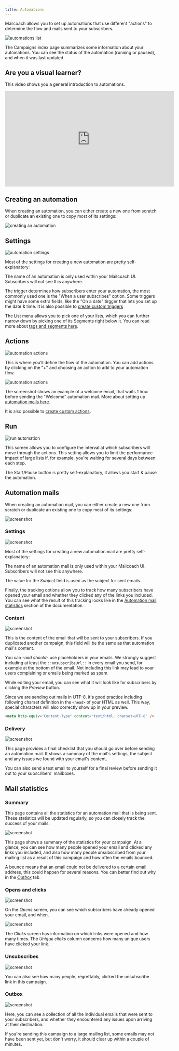 ```yaml
---
title: Automations
---
```


Mailcoach allows you to set up automations that use different "actions" to determine the flow and mails sent to your subscribers.

![automations list](/images/docs/v4/automations/index.png)

The Campaigns index page summarizes some information about your automations. You can see the status of the automation (running or paused), and when it was last updated.

## Are you a visual learner?

This video shows you a general introduction to automations.

<iframe width="560" height="315" src="https://www.youtube.com/embed/pZgwdF2tOxU" title="YouTube video player" frameborder="0" allow="accelerometer; autoplay; clipboard-write; encrypted-media; gyroscope; picture-in-picture" allowfullscreen></iframe>

## Creating an automation

When creating an automation, you can either create a new one from scratch or duplicate an existing one to copy most of its settings:

![creating an automation](/images/docs/v4/automations/create.png)

## Settings

![automation settings](/images/docs/v4/automations/settings.png)

Most of the settings for creating a new automation are pretty self-explanatory:

The name of an automation is only used within your Mailcoach UI. Subscribers will not see this anywhere.

The trigger determines how subscribers enter your automation, the most commonly used one is the "When a user subscribes" option. Some triggers might have some extra fields, like the "On a date" tirgger that lets you set up the date & time. It is also possible to [create custom triggers](/docs/laravel-mailcoach/v4/automations/creating-custom-triggers)

The List menu allows you to pick one of your lists, which you can further narrow down by picking one of its Segments right below it. You can read more about [tags and segments here](/docs/laravel-mailcoach/v4/using-mailcoach/audience#tags-and-segments).

## Actions

![automation actions](/images/docs/v4/automations/actions.png)

This is where you'll define the flow of the automation. You can add actions by clicking on the "+" and choosing an action to add to your automation flow.

![automation actions](/images/docs/v4/automations/add-action.png)

The screenshot shows an example of a welcome email, that waits 1 hour before sending the "Welcome" automation mail. More about setting up [automation mails here](/docs/laravel-mailcoach/v4/using-mailcoach#automation-mails).

It is also possible to [create custom actions](/docs/laravel-mailcoach/v4/automations/creating-custom-actions).

## Run

![run automation](/images/docs/v4/automations/run.png)

This screen allows you to configure the interval at which subscribers will move through the actions. This setting allows you to limit the performance impact of large lists if, for example, you're waiting for several days between each step.

The Start/Pause button is pretty self-explanatory, it allows you start & pause the automation.

## Automation mails

When creating an automation mail, you can either create a new one from scratch or duplicate an existing one to copy most of its settings:

![screenshot](/images/docs/v4/automations/creating-an-automation-mail-index.png)

### Settings

![screenshot](/images/docs/v4/automations/creating-an-automation-mail-settings.png)

Most of the settings for creating a new automation mail are pretty self-explanatory:

The name of an automation mail is only used within your Mailcoach UI. Subscribers will not see this anywhere.

The value for the _Subject_ field is used as the subject for sent emails.

Finally, the tracking options allow you to track how many subscribers have opened your email and whether they clicked any of the links you included. You can see what the result of this tracking looks like in the [Automation mail statistics](/docs/laravel-mailcoach/v4/using-the-ui/automations#automation-mail-statistics) section of the documentation.

### Content

![screenshot](/images/docs/v4/automations/creating-an-automation-mail-content.png)

This is the content of the email that will be sent to your subscribers. If you duplicated another campaign, this field will be the same as that automation mail's content.

You can -_and should_- use placeholders in your emails. We strongly suggest including at least the `::unsubscribeUrl::` in every email you send, for example at the bottom of the email. Not including this link may lead to your users complaining or emails being marked as spam.

While editing your email, you can see what it will look like for subscribers by clicking the _Preview_ button.

Since we are sending out mails in UTF-8, it's good practice including following charset definition in the `<head>` of your HTML as well. This way, special characters will also correctly show up in your preview.

```HTML
<meta http-equiv="Content-Type" content="text/html; charset=UTF-8" />
```

### Delivery

![screenshot](/images/docs/v4/automations/creating-an-automation-mail-delivery.png)

This page provides a final checklist that you should go over before sending an automation mail. It shows a summary of the mail's settings, the subject and any issues we found with your email's content.

You can also send a test email to yourself for a final review before sending it out to your subscribers' mailboxes.

## Mail statistics

### Summary

This page contains all the statistics for an automation mail that is being sent. These statistics will be updated regularly, so you can closely track the success of your mails.

![screenshot](/images/docs/v4/automations/automation-mail-statistics-overview.png)

This page shows a summary of the statistics for your campaign. At a glance, you can see how many people opened your email and clicked any links you included, and also how many people unsubscribed from your mailing list as a result of this campaign and how often the emails bounced.

A bounce means that an email could not be delivered to a certain email address, this could happen for several reasons. You can better find out why in the [_Outbox_](/docs/laravel-mailcoach/v4/using-the-ui/automations#outbox) tab.

### Opens and clicks

![screenshot](/images/docs/v4/automations/automation-mail-statistics-opens.png)

On the _Opens_ screen, you can see which subscribers have already opened your email, and when.

![screenshot](/images/docs/v4/automations/automation-mail-statistics-clicks.png)

The _Clicks_ screen has information on which links were opened and how many times. The _Unique clicks_ column concerns how many unique users have clicked your link.

### Unsubscribes

![screenshot](/images/docs/v4/automations/automation-mail-statistics-unsubscribes.png)

You can also see how many people, regrettably, clicked the unsubscribe link in this campaign.

### Outbox

![screenshot](/images/docs/v4/automations/automation-mail-statistics-outbox.png)

Here, you can see a collection of all the individual emails that were sent to your subscribers, and whether they encountered any issues upon arriving at their destination.

If you're sending this campaign to a large mailing list, some emails may not have been sent yet, but don't worry, it should clear up within a couple of minutes.
